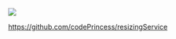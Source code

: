 

<a href="https://azuredeploy.net/?repository=https://github.com/mtissir/Azure-automation/tree/master/ARM%20Templates/add%20subnet%20to%20an%20existing%20VNET" target="_blank">
    <img src="http://azuredeploy.net/deploybutton.png"/>
</a>

https://github.com/codePrincess/resizingService

